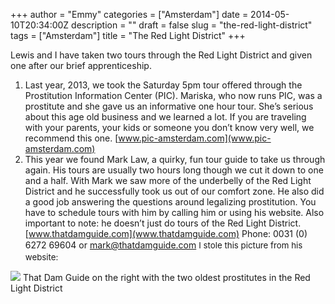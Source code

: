 +++
author = "Emmy"
categories = ["Amsterdam"]
date = 2014-05-10T20:34:00Z
description = ""
draft = false
slug = "the-red-light-district"
tags = ["Amsterdam"]
title = "The Red Light District"
+++


Lewis and I have taken two tours through the Red Light District and given one after our brief apprenticeship.

1. Last year, 2013, we took the Saturday 5pm tour offered through the Prostitution Information Center (PIC). Mariska, who now runs PIC, was a prostitute and she gave us an informative one hour tour. She’s serious about this age old business and we learned a lot. If you are traveling with your parents, your kids or someone you don’t know very well, we recommend this one. [www.pic-amsterdam.com](www.pic-amsterdam.com) 
2. This year we found Mark Law, a quirky, fun tour guide to take us through again. His tours are usually two hours long though we cut it down to one and a half. With Mark we saw more of the underbelly of the Red Light District and he successfully took us out of our comfort zone. He also did a good job answering the questions around legalizing prostitution. You have to schedule tours with him by calling him or using his website. Also important to note: he doesn’t just do tours of the Red Light District. [www.thatdamguide.com](www.thatdamguide.com) Phone: 0031 (0) 6272 69604 or mark@thatdamguide.com <span style="font-size: 0.95em; line-height: 1.6em;">I stole this picture from his website:

[![](/images/2014/04/ouwehoeren-3-283x300.jpg)](/images/2014/04/ouwehoeren-3.jpg)
That Dam Guide on the right with the two oldest prostitutes in the Red Light District

